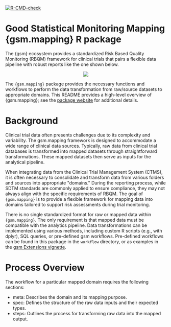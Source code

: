 <!-- badges: start -->

[![R-CMD-check](https://github.com/Gilead-BioStats/gsm.mapping/workflows/R-CMD-check-main/badge.svg)](https://github.com/Gilead-BioStats/gsm.mapping/actions) 

<!-- badges: end -->

# Good Statistical Monitoring Mapping {gsm.mapping} R package

The {gsm} ecosystem provides a standardized Risk Based Quality Monitoring (RBQM) framework for clinical trials that pairs a flexible data pipeline with robust reports like the one shown below.  

<center> 
 
![](man/figures/gsm_report_screenshot_1.png)

</center>

The `{gsm.mapping}` package provides the necessary functions and workflows to perform the data transformation from raw/source datasets to appropriate domains.
This README provides a high-level overview of {gsm.mapping}; see the [package website](https://gilead-biostats.github.io/gsm.mapping/) for additional details.


# Background 
Clinical trial data often presents challenges due to its complexity and variability. The gsm.mapping framework is designed to accommodate a wide range of clinical data sources. Typically, raw data from clinical trial databases is transformed into mapped datasets through straightforward transformations. These mapped datasets then serve as inputs for the analytical pipeline.

When integrating data from the Clinical Trial Management System (CTMS), it is often necessary to consolidate and transform data from various folders and sources into appropriate "domains." During the reporting process, while SDTM standards are commonly applied to ensure compliance, they may not always align with the specific requirements of RBQM. The goal of `{gsm.mapping}` is to provide a flexible framework for mapping data into domains tailored to support risk assessments during trial monitoring.

There is no single standardized format for raw or mapped data within `{gsm.mapping}`. The only requirement is that mapped data must be compatible with the analytics pipeline. Data transformations can be implemented using various methods, including custom R scripts (e.g., with dplyr), SQL queries, or pre-defined gsm workflows. Pre-defined workflows can be found in this package in the `workflow` directory, or as examples in the [gsm Extensions vignette](https://gilead-biostats.github.io/gsm/articles/gsmExtensions.html#mappings).

# Process Overview
The workflow for a particular mapped domain requires the following sections:
 - meta: Describes the domain and its mapping purpose.
 - spec: Defines the structure of the raw data inputs and their expected types.
 - steps: Outlines the process for transforming raw data into the mapped output.

